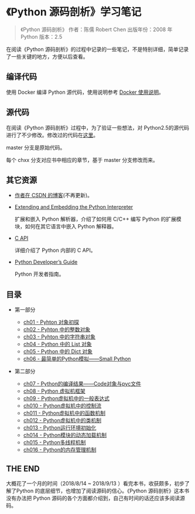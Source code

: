 # 《Python 源码剖析》学习笔记

> 《Python 源码剖析》
> 作者：陈儒 Robert Chen
> 出版年份：2008 年
> Python 版本：2.5

在阅读《Python 源码剖析》的过程中记录的一些笔记，不是特别详细，简单记录了一些关键的地方，方便以后查看。

## 编译代码

使用 Docker 编译 Python 源代码，使用说明参考 [Docker 使用说明](docker.md)。

## 源代码

在阅读《Python 源码剖析》过程中，为了验证一些想法，对 Python2.5的源代码进行了不少修改。修改过的代码在[这里](https://github.com/ausaki/python25)。

master 分支是原始代码。

每个 chxx 分支对应书中相应的章节，基于 master 分支修改而来。

## 其它资源

- [作者在 CSDN 的博客](https://blog.csdn.net/balabalamerobert)(不再更新)。

- [Extending and Embedding the Python Interpreter](https://docs.python.org/2.7/extending/index.html)

    扩展和嵌入 Python 解析器，介绍了如何用 C/C++ 编写 Python 的扩展模块，如何在其它语言中嵌入 Python 解释器。

- [C API](https://docs.python.org/2.7/c-api/index.html)

    详细介绍了 Python 内部的 C API。

- [Python Developer’s Guide](https://devguide.python.org/)

    Python 开发者指南。



## 目录

- 第一部分

    - [ch01 - Pyhton 对象初探](ch01.md)
    - [ch02 - Pyhton 中的整数对象](ch02.md)
    - [ch03 - Pyhton 中的字符串对象](ch03.md)
    - [ch04 - Python 中的 List 对象](ch04.md)
    - [ch05 - Python 中的 Dict 对象](ch05.md)
    - [ch06 - 最简单的Python模拟——Small Python](ch06.md)

- 第二部分

    - [ch07 - Python的编译结果——Code对象与pyc文件](ch07.md)
    - [ch08 - Python 虚拟机框架](ch08.md)
    - [ch09 - Python虚拟机中的一般表达式](ch09.md)
    - [ch010 - Python虚拟机中的控制流](ch10.md)
    - [ch011 - Python虚拟机中的函数机制](ch11.md)
    - [ch012 - Python虚拟机中的类机制](ch12.md)
    - [ch013 - Python运行环境初始化](ch13.md)
    - [ch014 - Python模块的动态加载机制](ch14.md)
    - [ch015 - Python多线程机制](ch15.md)
    - [ch016 - Python的内存管理机制](ch16.md)


## THE END

大概花了一个月的时间（2018/8/14 ~ 2018/9/13 ）看完本书，收获颇多，初步了解了Python 的底层细节，也增加了阅读源码的信心。《Python 源码剖析》这本书没有办法把 Python 源码的各个方面都介绍到，自己有时间的话还应该多阅读源码。



